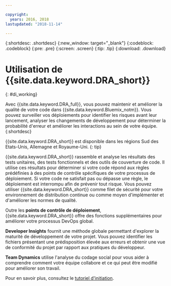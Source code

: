 ```yaml
---

copyright:
  years: 2016, 2018
lastupdated: "2018-11-14"

---
```


{:shortdesc: .shortdesc}
{:new_window: target="_blank"}
{:codeblock: .codeblock}
{:pre: .pre}
{:screen: .screen}
{:tip: .tip}
{:download: .download}

# Utilisation de {{site.data.keyword.DRA_short}}
{: #di_working}

Avec {{site.data.keyword.DRA_full}}, vous pouvez maintenir et améliorer la qualité de votre code dans {{site.data.keyword.Bluemix_notm}}. Vous pouvez surveiller vos déploiements pour identifier les risques avant leur lancement, analyser les changements de développement pour déterminer la probabilité d'erreur et améliorer les interactions au sein de votre équipe.
{:shortdesc}

{{site.data.keyword.DRA_short}} est disponible dans les régions Sud des Etats-Unis, Allemagne et Royaume-Uni.
{: tip}

{{site.data.keyword.DRA_short}} rassemble et analyse les résultats des tests unitaires, des tests fonctionnels et des outils de couverture de code. Il utilise ces résultats pour déterminer si votre code répond aux règles prédéfinies à des points de contrôle spécifiques de votre processus de déploiement. Si votre code ne satisfait pas ou dépasse une règle, le déploiement est interrompu afin de prévenir tout risque. Vous pouvez utiliser {{site.data.keyword.DRA_short}} comme filet de sécurité pour votre environnement de distribution continue ou comme moyen d'implémenter et d'améliorer les normes de qualité. 

Outre les **points de contrôle de déploiement**, {{site.data.keyword.DRA_short}} offre des fonctions supplémentaires pour améliorer votre processus DevOps global.  

**Developer Insights** fournit une méthode globale permettant d'explorer la maturité de développement de votre projet. Vous pouvez identifier les fichiers présentant une prédisposition élevée aux erreurs et obtenir une vue de conformité du projet par rapport aux pratiques du développeur.
	
**Team Dynamics** utilise l'analyse du codage social pour vous aider à comprendre comment votre équipe collabore et ce qui peut être modifié pour améliorer son travail.

Pour en savoir plus, consultez le [tutoriel d'initiation](/docs/services/DevOpsInsights/index.html).
